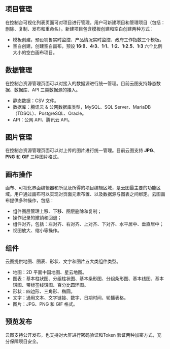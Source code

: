 ## 项目管理
在控制台可视化列表页面可对项目进行管理。用户可新建项目和管理项目（包括：删除、复制、发布和重命名）。新建项目包含模板创建和空白创建两种方式：
- 模板创建，预设销售实时监控、产品情况实时监控、政府工作指数三个模板。
- 空白创建，创建空白画布，预设 **16:9**、**4:3**、**1:1**、**1:2**、**1:2.5**、**1:3** 六个比例大小的空白画布项目。

## 数据管理
在控制台资源管理页面可以对接入的数据源进行统一管理。目前云图支持静态数据、数据库、API 三类数据源的接入。
- 静态数据：CSV 文件。
- 数据库：腾讯云 & 公网数据库类型，MySQL、SQL Server、MariaDB（TDSQL）、PostgreSQL、Oracle。
- API：公网 API、腾讯云 API。

## 图片管理
在控制台资源管理页面可以对上传的图片进行统一管理。目前云图支持 **JPG**、**PNG** 和 **GIF** 三种图片格式。

## 画布操作
画布、可视化界面编辑器和所见及所得的项目编辑区域，是云图最主要的功能区域。用户通过画布可以实现对页面元素布置、以及数据源与图表之间绑定。云图画布提供多种操作，包括：
- 组件图层管理上移、下移、图层删除和复制；
- 操作记录的撤销和回退；
- 组件对齐，包括：左对齐、右对齐、上对齐、下对齐、水平居中、垂直居中；
- 视图放大、缩小等操作。

## 组件
云图提供地图、图表、形状、文字和图片五大类组件类型。

- 地图：2D 平面中国地图、星云地图。
- 图表：基本柱状图、分组柱状图、基本条形图、分组条形图、基本线图、基本饼图、带标签线饼图、百分比圆环图。
- 形状：四边形、三角形、椭圆。
- 文字：通用文本、文字链接、数字、日期时间、轮播表格。
- 图片：JPG、PNG 和 GIF 格式。

## 预览发布
云图支持公开发布，也支持对大屏进行密码验证和Token 验证两种加密方式，充分保障项目安全。
